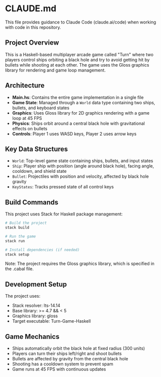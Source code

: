 # CLAUDE.md

This file provides guidance to Claude Code (claude.ai/code) when working with code in this repository.

## Project Overview

This is a Haskell-based multiplayer arcade game called "Turn" where two players control ships orbiting a black hole and try to avoid getting hit by bullets while shooting at each other. The game uses the Gloss graphics library for rendering and game loop management.

## Architecture

- **Main.hs**: Contains the entire game implementation in a single file
- **Game State**: Managed through a `World` data type containing two ships, bullets, and keyboard states
- **Graphics**: Uses Gloss library for 2D graphics rendering with a game loop at 45 FPS
- **Physics**: Ships orbit around a central black hole with gravitational effects on bullets
- **Controls**: Player 1 uses WASD keys, Player 2 uses arrow keys

## Key Data Structures

- `World`: Top-level game state containing ships, bullets, and input states
- `Ship`: Player ship with position (angle around black hole), facing angle, cooldown, and shield state
- `Bullet`: Projectiles with position and velocity, affected by black hole gravity
- `KeyStates`: Tracks pressed state of all control keys

## Build Commands

This project uses Stack for Haskell package management:

```bash
# Build the project
stack build

# Run the game
stack run

# Install dependencies (if needed)
stack setup
```

Note: The project requires the Gloss graphics library, which is specified in the .cabal file.

## Development Setup

The project uses:
- Stack resolver: lts-14.14
- Base library: >= 4.7 && < 5
- Graphics library: gloss
- Target executable: Turn-Game-Haskell

## Game Mechanics

- Ships automatically orbit the black hole at fixed radius (300 units)
- Players can turn their ships left/right and shoot bullets
- Bullets are affected by gravity from the central black hole
- Shooting has a cooldown system to prevent spam
- Game runs at 45 FPS with continuous updates